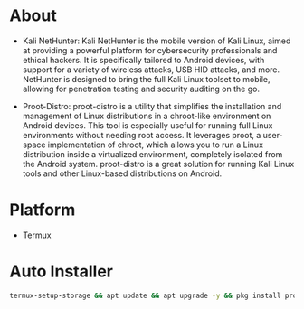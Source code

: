 # About
- Kali NetHunter:
Kali NetHunter is the mobile version of Kali Linux, aimed at providing a powerful platform for cybersecurity professionals and ethical hackers. It is specifically tailored to Android devices, with support for a variety of wireless attacks, USB HID attacks, and more. NetHunter is designed to bring the full Kali Linux toolset to mobile, allowing for penetration testing and security auditing on the go.

- Proot-Distro:
proot-distro is a utility that simplifies the installation and management of Linux distributions in a chroot-like environment on Android devices. This tool is especially useful for running full Linux environments without needing root access. It leverages proot, a user-space implementation of chroot, which allows you to run a Linux distribution inside a virtualized environment, completely isolated from the Android system. proot-distro is a great solution for running Kali Linux tools and other Linux-based distributions on Android.

# Platform
- Termux

# Auto Installer
```sh
termux-setup-storage && apt update && apt upgrade -y && pkg install proot-distro wget -y && echo "proot-distro login debian" >> $PREFIX/etc/bash.bashrc && proot-distro install debian && proot-distro login debian && wget -qO- https://raw.githubusercontent.com/xiv3r/proot-distro-kali-nethunter/refs/heads/main/kali-proot-distro.sh | sh
```
